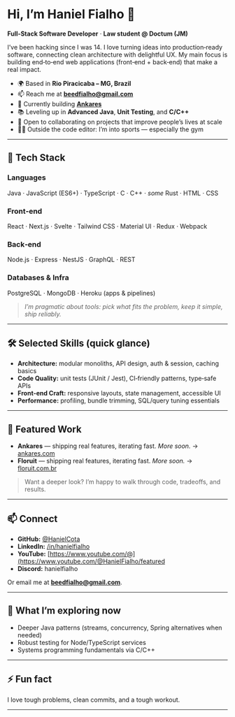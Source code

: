 # Hi, I’m Haniel Fialho 👋

**Full‑Stack Software Developer** · **Law student @ Doctum (JM)**

I’ve been hacking since I was 14. I love turning ideas into production‑ready software, connecting clean architecture with delightful UX. My main focus is building end‑to‑end web applications (front‑end + back‑end) that make a real impact.

* 🌍 Based in **Rio Piracicaba – MG, Brazil**
* 📫 Reach me at **[beedfialho@gmail.com](mailto:beedfialho@gmail.com)**
* 🚀 Currently building **[Ankares](http://ankares.com)**
* 📚 Leveling up in **Advanced Java**, **Unit Testing**, and **C/C++**
* 🤝 Open to collaborating on projects that improve people’s lives at scale
* 🏋️‍♂️ Outside the code editor: I’m into sports — especially the gym

---

## 🧰 Tech Stack

### Languages

Java · JavaScript (ES6+) · TypeScript · C · C++ · *some* Rust · HTML · CSS

### Front‑end

React · Next.js · Svelte · Tailwind CSS · Material UI · Redux · Webpack

### Back‑end

Node.js · Express · NestJS · GraphQL · REST

### Databases & Infra

PostgreSQL · MongoDB · Heroku (apps & pipelines)

> *I’m pragmatic about tools: pick what fits the problem, keep it simple, ship reliably.*

---

## 🛠️ Selected Skills (quick glance)

* **Architecture:** modular monoliths, API design, auth & session, caching basics
* **Code Quality:** unit tests (JUnit / Jest), CI‑friendly patterns, type‑safe APIs
* **Front‑end Craft:** responsive layouts, state management, accessible UI
* **Performance:** profiling, bundle trimming, SQL/query tuning essentials

---

## 📌 Featured Work

* **Ankares** — shipping real features, iterating fast. *More soon.* → [ankares.com](http://ankares.com)
* **Floruit** — shipping real features, iterating fast. *More soon.* → [floruit.com.br](http://floruit.com.br)
> Want a deeper look? I’m happy to walk through code, tradeoffs, and results.

---

## 📫 Connect

* **GitHub:** [@HanielCota](https://github.com/HanielCota)
* **LinkedIn:** [/in/hanielfialho](https://www.linkedin.com/in/hanielfialho)
* **YouTube:**  [https://www.youtube.com/@](https://www.youtube.com/@HanielFialho/featured
* **Discord:** hanielfialho

Or email me at **[beedfialho@gmail.com](mailto:beedfialho@gmail.com)**.

---

## 🧭 What I’m exploring now

* Deeper Java patterns (streams, concurrency, Spring alternatives when needed)
* Robust testing for Node/TypeScript services
* Systems programming fundamentals via C/C++

---

## ⚡ Fun fact

I love tough problems, clean commits, and a tough workout.

---
